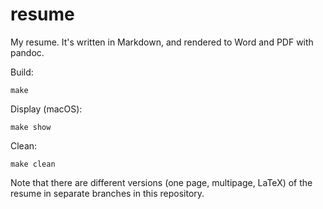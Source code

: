 # resume

My resume.
It's written in Markdown,
and rendered to Word and PDF with pandoc.

Build:

    make


Display (macOS):

    make show

Clean:

    make clean

Note that there are different versions (one page, multipage, LaTeX) of the resume
in separate branches in this repository.
